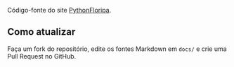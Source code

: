 Código-fonte do site [PythonFloripa](http://pythonfloripa.github.io/).

## Como atualizar

Faça um fork do repositório, edite os fontes Markdown em `docs/` e crie uma
Pull Request no GitHub.
